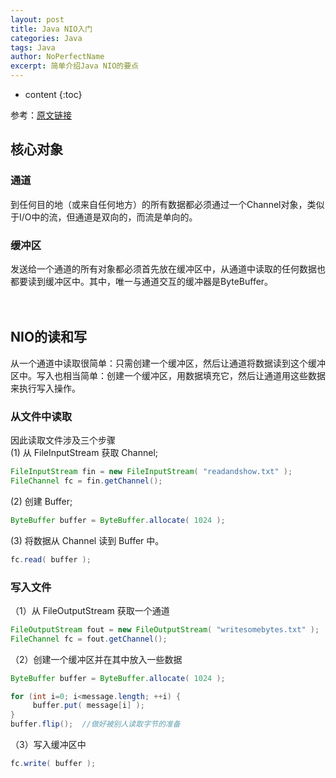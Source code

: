 ```yaml
---
layout: post
title: Java NIO入门
categories: Java
tags: Java
author: NoPerfectName
excerpt: 简单介绍Java NIO的要点
---
```


* content
{:toc}

参考：[原文链接](https://www.ibm.com/developerworks/cn/education/java/j-nio/j-nio.html)

## 核心对象
### 通道
到任何目的地（或来自任何地方）的所有数据都必须通过一个Channel对象，类似于I/O中的流，但通道是双向的，而流是单向的。  
### 缓冲区
发送给一个通道的所有对象都必须首先放在缓冲区中，从通道中读取的任何数据也都要读到缓冲区中。其中，唯一与通道交互的缓冲器是ByteBuffer。  
</br></br>
## NIO的读和写
从一个通道中读取很简单：只需创建一个缓冲区，然后让通道将数据读到这个缓冲区中。写入也相当简单：创建一个缓冲区，用数据填充它，然后让通道用这些数据来执行写入操作。  
### 从文件中读取
因此读取文件涉及三个步骤  
(1) 从 FileInputStream 获取 Channel;  
```java
FileInputStream fin = new FileInputStream( "readandshow.txt" );
FileChannel fc = fin.getChannel();
```

(2) 创建 Buffer;  
```java
ByteBuffer buffer = ByteBuffer.allocate( 1024 );
```

(3) 将数据从 Channel 读到 Buffer 中。  
```java
fc.read( buffer );
```

### 写入文件
（1）从 FileOutputStream 获取一个通道  
```java
FileOutputStream fout = new FileOutputStream( "writesomebytes.txt" );
FileChannel fc = fout.getChannel();
```

（2）创建一个缓冲区并在其中放入一些数据   
```java
ByteBuffer buffer = ByteBuffer.allocate( 1024 );

for (int i=0; i<message.length; ++i) {
     buffer.put( message[i] );
}
buffer.flip();  //做好被别人读取字节的准备
```

（3）写入缓冲区中
```java
fc.write( buffer );
```

